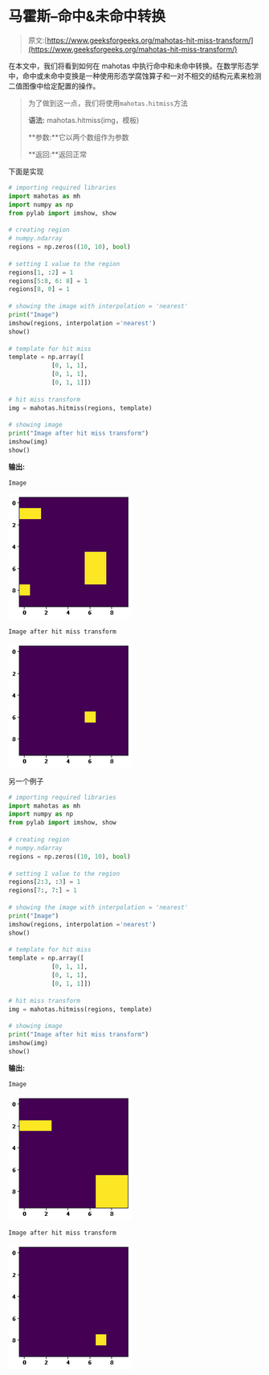 # 马霍斯–命中&未命中转换

> 原文:[https://www.geeksforgeeks.org/mahotas-hit-miss-transform/](https://www.geeksforgeeks.org/mahotas-hit-miss-transform/)

在本文中，我们将看到如何在 mahotas 中执行命中和未命中转换。在数学形态学中，命中或未命中变换是一种使用形态学腐蚀算子和一对不相交的结构元素来检测二值图像中给定配置的操作。

> 为了做到这一点，我们将使用`mahotas.hitmiss`方法
> 
> **语法:** mahotas.hitmiss(img，模板)
> 
> **参数:**它以两个数组作为参数
> 
> **返回:**返回正常

下面是实现

```py
# importing required libraries
import mahotas as mh
import numpy as np
from pylab import imshow, show

# creating region
# numpy.ndarray
regions = np.zeros((10, 10), bool)

# setting 1 value to the region
regions[1, :2] = 1
regions[5:8, 6: 8] = 1
regions[8, 0] = 1

# showing the image with interpolation = 'nearest'
print("Image")
imshow(regions, interpolation ='nearest')
show()

# template for hit miss
template = np.array([
            [0, 1, 1],
            [0, 1, 1],
            [0, 1, 1]])

# hit miss transform
img = mahotas.hitmiss(regions, template)

# showing image
print("Image after hit miss transform")
imshow(img)
show()
```

**输出:**

```py
Image
```

![](img/755c339cae753fa0af858c372c9ee330.png)

```py
Image after hit miss transform
```

![](img/7eff14d1d3751cfa7c6b00b263d5ef28.png)

另一个例子

```py
# importing required libraries
import mahotas as mh
import numpy as np
from pylab import imshow, show

# creating region
# numpy.ndarray
regions = np.zeros((10, 10), bool)

# setting 1 value to the region
regions[2:3, :3] = 1
regions[7:, 7:] = 1

# showing the image with interpolation = 'nearest'
print("Image")
imshow(regions, interpolation ='nearest')
show()

# template for hit miss
template = np.array([
            [0, 1, 1],
            [0, 1, 1],
            [0, 1, 1]])

# hit miss transform
img = mahotas.hitmiss(regions, template)

# showing image
print("Image after hit miss transform")
imshow(img)
show()
```

**输出:**

```py
Image
```

![](img/75ededf8d0e0c555c19ea8ad3cd22ba7.png)

```py
Image after hit miss transform
```

![](img/1daf05288e36109ee23e803fcb11c08e.png)